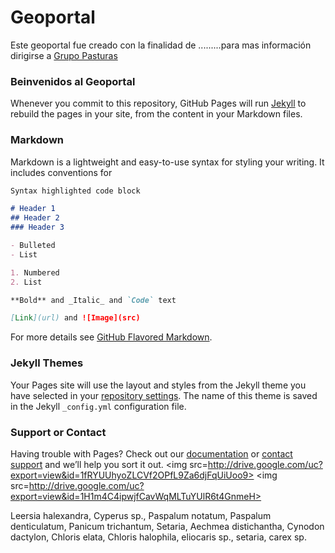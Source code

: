 # Geoportal

Este geoportal fue creado con la finalidad de .........para mas información dirigirse a [Grupo Pasturas](https://www.grupopasturas.com.ar/)

### Beinvenidos al Geoportal 


Whenever you commit to this repository, GitHub Pages will run [Jekyll](https://jekyllrb.com/) to rebuild the pages in your site, from the content in your Markdown files.

### Markdown 

Markdown is a lightweight and easy-to-use syntax for styling your writing. It includes conventions for

```markdown
Syntax highlighted code block

# Header 1
## Header 2
### Header 3

- Bulleted
- List

1. Numbered
2. List

**Bold** and _Italic_ and `Code` text

[Link](url) and ![Image](src)
```

For more details see [GitHub Flavored Markdown](https://guides.github.com/features/mastering-markdown/).

### Jekyll Themes

Your Pages site will use the layout and styles from the Jekyll theme you have selected in your [repository settings](https://github.com/carnav2019/Geoportal/settings). The name of this theme is saved in the Jekyll `_config.yml` configuration file.

### Support or Contact

Having trouble with Pages? Check out our [documentation](https://docs.github.com/categories/github-pages-basics/) or [contact support](https://support.github.com/contact) and we’ll help you sort it out.
<img src=http://drive.google.com/uc?export=view&id=1fRYUUhyoZLCVf2OPfL9Za6djFqUiUoo9>
<img src=http://drive.google.com/uc?export=view&id=1H1m4C4ipwjfCavWqMLTuYUlR6t4GnmeH>

 Leersia halexandra, Cyperus sp., Paspalum notatum, Paspalum denticulatum, Panicum trichantum, Setaria, Aechmea distichantha, Cynodon dactylon, Chloris elata, Chloris halophila, eliocaris sp., setaria, carex sp.
 
